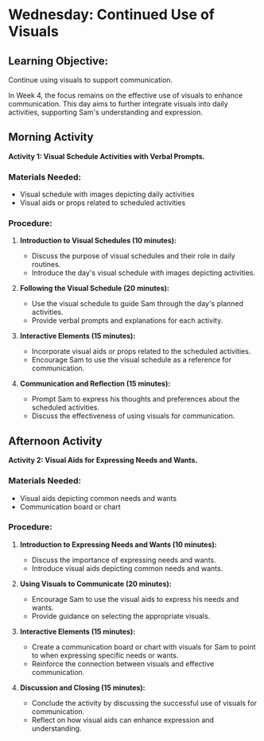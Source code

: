 # Wednesday: Continued Use of Visuals

## Learning Objective:
Continue using visuals to support communication.

In Week 4, the focus remains on the effective use of visuals to enhance communication. This day aims to further integrate visuals into daily activities, supporting Sam's understanding and expression.

## Morning Activity
**Activity 1: Visual Schedule Activities with Verbal Prompts.**

### Materials Needed:
- Visual schedule with images depicting daily activities
- Visual aids or props related to scheduled activities

### Procedure:
1. **Introduction to Visual Schedules (10 minutes):**
   - Discuss the purpose of visual schedules and their role in daily routines.
   - Introduce the day's visual schedule with images depicting activities.

2. **Following the Visual Schedule (20 minutes):**
   - Use the visual schedule to guide Sam through the day's planned activities.
   - Provide verbal prompts and explanations for each activity.

3. **Interactive Elements (15 minutes):**
   - Incorporate visual aids or props related to the scheduled activities.
   - Encourage Sam to use the visual schedule as a reference for communication.

4. **Communication and Reflection (15 minutes):**
   - Prompt Sam to express his thoughts and preferences about the scheduled activities.
   - Discuss the effectiveness of using visuals for communication.

## Afternoon Activity
**Activity 2: Visual Aids for Expressing Needs and Wants.**

### Materials Needed:
- Visual aids depicting common needs and wants
- Communication board or chart

### Procedure:
1. **Introduction to Expressing Needs and Wants (10 minutes):**
   - Discuss the importance of expressing needs and wants.
   - Introduce visual aids depicting common needs and wants.

2. **Using Visuals to Communicate (20 minutes):**
   - Encourage Sam to use the visual aids to express his needs and wants.
   - Provide guidance on selecting the appropriate visuals.

3. **Interactive Elements (15 minutes):**
   - Create a communication board or chart with visuals for Sam to point to when expressing specific needs or wants.
   - Reinforce the connection between visuals and effective communication.

4. **Discussion and Closing (15 minutes):**
   - Conclude the activity by discussing the successful use of visuals for communication.
   - Reflect on how visual aids can enhance expression and understanding.